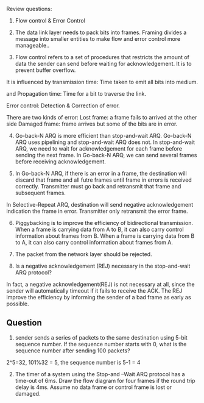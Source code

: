 Review questions:

1. Flow control & Error Control

2. The data link layer needs to pack bits into frames. Framing divides a message into smaller entities to make flow and error control more manageable..

3. Flow control refers to a set of procedures that restricts the amount of data the sender can send before waiting for acknowledgement. It is to prevent buffer overflow. 

It is influenced by transmission time: Time taken to emit all bits into medium.

and Propagation time: Time for a bit to traverse the link.

Error control: Detection & Correction of error.

There are two kinds of error: Lost frame: a frame fails to arrived at the other side Damaged frame: frame arrives but some of the bits are in error.

4. Go-back-N ARQ is more efficient than stop-and-wait ARQ. Go-back-N ARQ uses pipelining and stop-and-wait ARQ does not. In stop-and-wait ARQ, we need to wait for acknowledgement for each frame before sending the next frame. In Go-back-N ARQ, we can send several frames before receiving acknowledgement.

5. In Go-back-N ARQ, if there is an error in a frame, the destination will discard that frame and all futre frames until frame in errors is received correctly. Transmitter must go back and  retransmit that frame and subsequent frames. 

In Selective-Repeat ARQ, destination will send negative acknowledgement indication the frame in error. Transmitter only retransmit the error frame. 

6. Piggybacking is to improve the efficiency of bidirectional transmission. When a frame is carrying data from A to B, it can also carry control information about frames from B. When a frame is carrying data from B to A, it can also carry control information about frames from A.

7. The packet from the network layer should be rejected.

8. Is a negative acknowledgement (REJ) necessary in the stop-and-wait ARQ protocol?

In fact, a negative acknowledgement(REJ) is not necessary at all, since the sender will automatically timeout if it fails to receive the ACK. The REJ improve the efficiency by informing the sender of a bad frame as early as possible.

## Question

1. sender sends a series of packets to the same destination using 5-bit sequence number. If the sequence
number starts with 0, what is the sequence number after sending 100 packets?

2^5=32, 101%32 = 5, the sequence number is 5-1 = 4

2. The timer of a system using the Stop-and –Wait ARQ protocol has a time-out of 6ms. Draw the flow
diagram for four frames if the round trip delay is 4ms. Assume no data frame or control frame is lost
or damaged.


